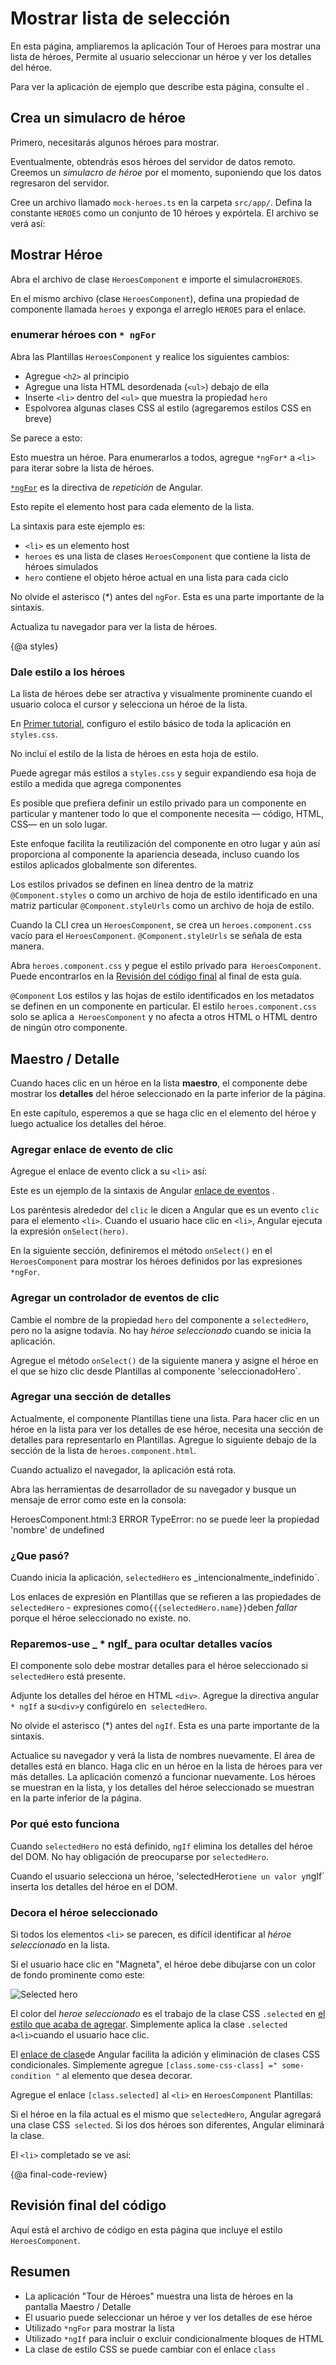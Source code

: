 # Mostrar lista de selección

En esta página, ampliaremos la aplicación Tour of Heroes para mostrar una lista de héroes,
Permite al usuario seleccionar un héroe y ver los detalles del héroe.

<div class="alert is-helpful">

Para ver la aplicación de ejemplo que describe esta página, consulte el  <live-example></live-example>.

</div>


## Crea un simulacro de héroe

Primero, necesitarás algunos héroes para mostrar.

Eventualmente, obtendrás esos héroes del servidor de datos remoto.
Creemos un _simulacro de héroe_ por el momento, suponiendo que los datos regresaron del servidor.

Cree un archivo llamado `mock-heroes.ts` en la carpeta `src/app/`.
Defina la constante `HEROES` como un conjunto de 10 héroes y expórtela.
El archivo se verá así:

<code-example path="toh-pt2/src/app/mock-heroes.ts" header="src/app/mock-heroes.ts"></code-example>

## Mostrar Héroe

Abra el archivo de clase `HeroesComponent` e importe el simulacro`HEROES`.

<code-example path="toh-pt2/src/app/heroes/heroes.component.ts" region="import-heroes" header="src/app/heroes/heroes.component.ts (import HEROES)">
</code-example>

En el mismo archivo (clase `HeroesComponent`), defina una propiedad de componente llamada `heroes` y exponga el arreglo  `HEROES` para el enlace.

<code-example path="toh-pt2/src/app/heroes/heroes.component.ts" header="src/app/heroes/heroes.component.ts" region="component">
</code-example>

### enumerar héroes con `* ngFor`

Abra las Plantillas `HeroesComponent` y realice los siguientes cambios:

* Agregue `<h2>` al principio
* Agregue una lista HTML desordenada (`<ul>`) debajo de ella
* Inserte `<li>` dentro del `<ul>` que muestra la propiedad `hero`
* Espolvorea algunas clases CSS al estilo (agregaremos estilos CSS en breve)

Se parece a esto:

<code-example path="toh-pt2/src/app/heroes/heroes.component.1.html" region="list" header="heroes.component.html (heroes template)"></code-example>

Esto muestra un héroe. Para enumerarlos a todos, agregue `*ngFor*` a `<li>` para iterar sobre la lista de héroes.

<code-example path="toh-pt2/src/app/heroes/heroes.component.1.html" region="li">
</code-example>

[`*ngFor`](guide/template-syntax#ngFor) es la directiva de _repetición_ de Angular.

Esto repite el elemento host para cada elemento de la lista.

La sintaxis para este ejemplo es:

* `<li>` es un elemento host
* `heroes` es una lista de clases `HeroesComponent` que contiene la lista de héroes simulados
* `hero` contiene el objeto héroe actual en una lista para cada ciclo

<div class="alert is-important">

No olvide el asterisco (*) antes del `ngFor`. Esta es una parte importante de la sintaxis.

</div>

Actualiza tu navegador para ver la lista de héroes.

{@a styles}


### Dale estilo a los héroes

La lista de héroes debe ser atractiva y visualmente prominente cuando el usuario coloca el cursor y selecciona un héroe de la lista.

En [Primer tutorial](tutorial/toh-pt0#app-wide-styles), configuro el estilo básico de toda la aplicación en `styles.css`.

No incluí el estilo de la lista de héroes en esta hoja de estilo.

Puede agregar más estilos a `styles.css` y seguir expandiendo esa hoja de estilo a medida que agrega componentes

Es posible que prefiera definir un estilo privado para un componente en particular y mantener todo lo que el componente necesita &mdash;
código, HTML, CSS&mdash; en un solo lugar.

Este enfoque facilita la reutilización del componente en otro lugar y aún así proporciona al componente la apariencia deseada, incluso cuando los estilos aplicados globalmente son diferentes.

Los estilos privados se definen en línea dentro de la matriz `@Component.styles` o como un archivo de hoja de estilo identificado en una matriz particular `@Component.styleUrls` como un archivo de hoja de estilo.

Cuando la CLI crea un `HeroesComponent`, se crea un `heroes.component.css` vacío para el `HeroesComponent`.
`@Component.styleUrls` se señala de esta manera.

<code-example path="toh-pt2/src/app/heroes/heroes.component.ts" region="metadata"
 header="src/app/heroes/heroes.component.ts (@Component)">
</code-example>

Abra `heroes.component.css` y pegue el estilo privado para` HeroesComponent`.
Puede encontrarlos en la [Revisión del código final](#final-code-review) al final de esta guía.

<div class="alert is-important">

`@Component` Los estilos y las hojas de estilo identificados en los metadatos se definen en un componente en particular.
El estilo `heroes.component.css` solo se aplica a` HeroesComponent` y no afecta a otros HTML o HTML dentro de ningún otro componente.
</div>

## Maestro / Detalle

Cuando haces clic en un héroe en la lista **maestro**, el componente debe mostrar los **detalles** del héroe seleccionado en la parte inferior de la página.

En este capítulo, esperemos a que se haga clic en el elemento del héroe y luego actualice los detalles del héroe.

### Agregar enlace de evento de clic

Agregue el enlace de evento click a su `<li>` así:

<code-example path="toh-pt2/src/app/heroes/heroes.component.1.html" region="selectedHero-click" header="heroes.component.html (template excerpt)"></code-example>

Este es un ejemplo de la sintaxis de Angular [enlace de eventos](guide/template-syntax#event-binding) .

Los paréntesis alrededor del `clic` le dicen a Angular que es un evento `clic` para el elemento `<li>`.
Cuando el usuario hace clic en `<li>`, Angular ejecuta la expresión `onSelect(hero)`.


En la siguiente sección, definiremos el método `onSelect()` en el `HeroesComponent` para mostrar los héroes definidos por las expresiones `*ngFor`.


### Agregar un controlador de eventos de clic

Cambie el nombre de la propiedad `hero` del componente a `selectedHero`, pero no la asigne todavía.
No hay _héroe seleccionado_ cuando se inicia la aplicación.

Agregue el método `onSelect()` de la siguiente manera y asigne el héroe en el que se hizo clic desde Plantillas al componente 'seleccionadoHero`.

<code-example path="toh-pt2/src/app/heroes/heroes.component.ts" region="on-select" header="src/app/heroes/heroes.component.ts (onSelect)"></code-example>

### Agregar una sección de detalles

Actualmente, el componente Plantillas tiene una lista.
Para hacer clic en un héroe en la lista para ver los detalles de ese héroe, necesita una sección de detalles para representarlo en Plantillas.
Agregue lo siguiente debajo de la sección de la lista de `heroes.component.html`.

<code-example path="toh-pt2/src/app/heroes/heroes.component.html" region="selectedHero-details" header="heroes.component.html (selected hero details)"></code-example>

Cuando actualizo el navegador, la aplicación está rota.

Abra las herramientas de desarrollador de su navegador y busque un mensaje de error como este en la consola:

<code-example language="sh" class="code-shell">
  HeroesComponent.html:3 ERROR TypeError: no se puede leer la propiedad 'nombre' de undefined
</code-example>

### ¿Que pasó?

Cuando inicia la aplicación, `selectedHero` es _intencionalmente_indefinido`.

Los enlaces de expresión en Plantillas que se refieren a las propiedades de `selectedHero` - expresiones como` {{{selectedHero.name}} `deben _fallar_ porque el héroe seleccionado no existe. no.

### Reparemos-use _ * ngIf_ para ocultar detalles vacíos

El componente solo debe mostrar detalles para el héroe seleccionado si `selectedHero` está presente.

Adjunte los detalles del héroe en HTML `<div>`.
Agregue la directiva angular `* ngIf` a su` <div> `y configúrelo en` selectedHero`.

<div class="alert is-important">

No olvide el asterisco (*) antes del `ngIf`. Esta es una parte importante de la sintaxis.

</div>

<code-example path="toh-pt2/src/app/heroes/heroes.component.html" region="ng-if" header="src/app/heroes/heroes.component.html (*ngIf)"></code-example>

Actualice su navegador y verá la lista de nombres nuevamente.
El área de detalles está en blanco.
Haga clic en un héroe en la lista de héroes para ver más detalles.
La aplicación comenzó a funcionar nuevamente.
Los héroes se muestran en la lista, y los detalles del héroe seleccionado se muestran en la parte inferior de la página.

### Por qué esto funciona

Cuando `selectedHero` no está definido, `ngIf` elimina los detalles del héroe del DOM. No hay obligación de preocuparse por `selectedHero`.

Cuando el usuario selecciona un héroe, 'selectedHero` tiene un valor y `ngIf` inserta los detalles del héroe en el DOM.

### Decora el héroe seleccionado

Si todos los elementos `<li>` se parecen, es difícil identificar al _héroe seleccionado_ en la lista.

Si el usuario hace clic en "Magneta", el héroe debe dibujarse con un color de fondo prominente como este:

<div class="lightbox">
  <img src='generated/images/guide/toh/heroes-list-selected.png' alt="Selected hero">
</div>

El color del _heroe seleccionado_ es el trabajo de la clase CSS `.selected` en [el estilo que acaba de agregar](#styles).
Simplemente aplica la clase `.selected` a` <li> `cuando el usuario hace clic.

El [enlace de clase](guide/template-syntax#class-binding)de Angular facilita la adición y eliminación de clases CSS condicionales.
Simplemente agregue `[class.some-css-class] =" some-condition "` al elemento que desea decorar.

Agregue el enlace `[class.selected]` al `<li>` en `HeroesComponent` Plantillas:

<code-example path="toh-pt2/src/app/heroes/heroes.component.1.html" region="class-selected" header="heroes.component.html (toggle the 'selected' CSS class)"></code-example>

Si el héroe en la fila actual es el mismo que `selectedHero`, Angular agregará una clase CSS` selected`. Si los dos héroes son diferentes, Angular eliminará la clase.

El `<li>` completado se ve así:

<code-example path = "toh-pt2/src/app/heroes/heroes.component.html" region = "li" header = "heroes.component.html (elemento de lista hero)"> </code-example>

{@a final-code-review}

## Revisión final del código

Aquí está el archivo de código en esta página que incluye el estilo `HeroesComponent`.

<code-tabs>

  <code-pane header="src/app/mock-heroes.ts" path="toh-pt2/src/app/mock-heroes.ts">
  </code-pane>
  
  <code-pane header="src/app/heroes/heroes.component.ts" path="toh-pt2/src/app/heroes/heroes.component.ts">
  </code-pane>

  <code-pane header="src/app/heroes/heroes.component.html" path="toh-pt2/src/app/heroes/heroes.component.html">
  </code-pane>

  <code-pane header="src/app/heroes/heroes.component.css" path="toh-pt2/src/app/heroes/heroes.component.css">
  </code-pane>
</code-tabs>

## Resumen

* La aplicación "Tour de Héroes" muestra una lista de héroes en la pantalla Maestro / Detalle
* El usuario puede seleccionar un héroe y ver los detalles de ese héroe
* Utilizado `*ngFor` para mostrar la lista
* Utilizado `*ngIf` para incluir o excluir condicionalmente bloques de HTML
* La clase de estilo CSS se puede cambiar con el enlace `class`
